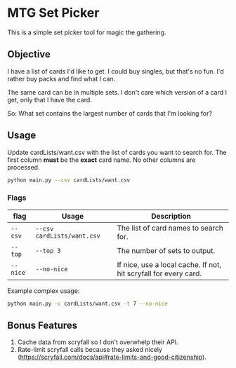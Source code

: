 # MTG Set Picker

This is a simple set picker tool for magic the gathering.

## Objective

I have a list of cards I'd like to get. I could buy singles,
but that's no fun. I'd rather buy packs and find what I can.

The same card can be in multiple sets. I don't care which
version of a card I get, only that I have the card.

So:
What set contains the largest number of cards that I'm
looking for?

## Usage

Update cardLists/want.csv with the list of cards you want to search for. The first
column **must** be the **exact** card name. No other columns are processed.
```sh
python main.py --csv cardLists/want.csv
```

### Flags

| flag     | Usage                      | Description                                                      |
| -------- | -------------------------- | ---------------------------------------------------------------- |
| `--csv`  | `--csv cardLists/want.csv` | The list of card names to search for.                            |
| `--top`  | `--top 3`                  | The number of sets to output.                                    |
| `--nice` | `--no-nice`                | If nice, use a local cache. If not, hit scryfall for every card. |

Example complex usage:
```sh
python main.py -c cardLists/want.csv -t 7 --no-nice
```


## Bonus Features

1. Cache data from scryfall so I don't overwhelp their API.
1. Rate-limit scryfall calls because they asked nicely (https://scryfall.com/docs/api#rate-limits-and-good-citizenship).

